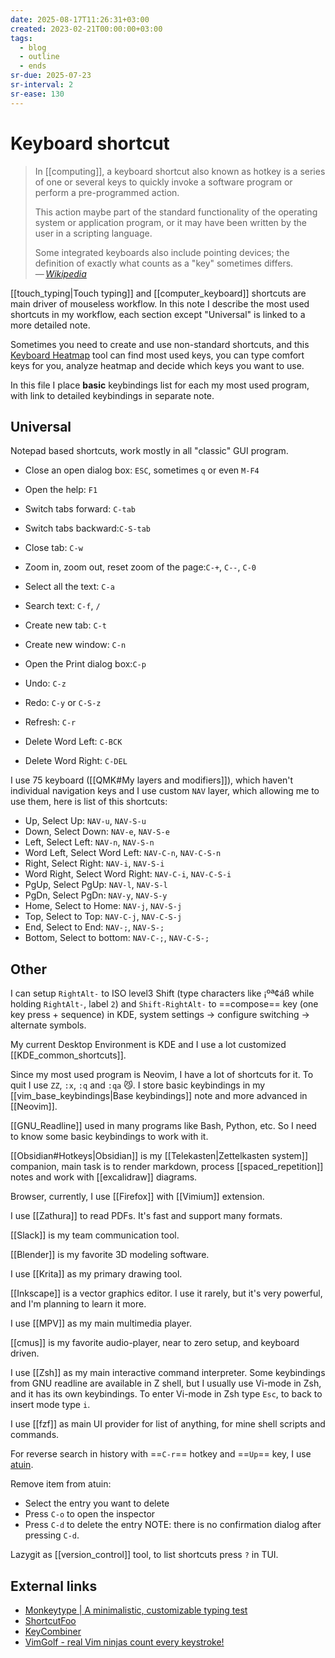 ```yaml
---
date: 2025-08-17T11:26:31+03:00
created: 2023-02-21T00:00:00+03:00
tags:
  - blog
  - outline
  - ends
sr-due: 2025-07-23
sr-interval: 2
sr-ease: 130
---
```


# Keyboard shortcut

> In [[computing]], a keyboard shortcut also known as hotkey is a series of one or several keys to quickly invoke a software program or perform a pre-programmed action.
> 
> This action maybe part of the standard functionality of the operating system or application program, or it may have been written by the user in a scripting language.
> 
> Some integrated keyboards also include pointing devices; the definition of exactly what counts as a "key" sometimes differs.\
> — <cite>[Wikipedia](https://en.wikipedia.org/wiki/Keyboard_shortcut)</cite>

[[touch_typing|Touch typing]] and [[computer_keyboard]] shortcuts are main driver of mouseless workflow. In this note I describe the most used shortcuts in my workflow, each section except "Universal" is linked to a more detailed note.

Sometimes you need to create and use non-standard shortcuts, and this [Keyboard Heatmap](https://www.patrick-wied.at/projects/heatmap-keyboard/) tool can find most used keys, you can type comfort keys for you, analyze heatmap and decide which keys you want to use.

In this file I place **basic** keybindings list for each my most used program, with link to detailed keybindings in separate note.

## Universal

Notepad based shortcuts, work mostly in all "classic" GUI program.

- Close an open dialog box:<wbr class="f"> `ESC`, sometimes `q` or even `M-F4` <!--SR:!2024-05-01,2,225-->
- Open the help:<wbr class="f"> `F1`
- Switch tabs forward:<wbr class="f"> `C-tab`
- Switch tabs backward:<wbr class="f"> `C-S-tab`
- Close tab:<wbr class="f"> `C-w` <!--SR:!2025-08-07,7,245-->
- Zoom in, zoom out, reset zoom of the page:<wbr class="f"> `C-+`, `C--`, `C-0`
- Select all the text:<wbr class="f"> `C-a`
- Search text:<wbr class="f"> `C-f`, `/`
- Create new tab:<wbr class="f"> `C-t`
- Create new window:<wbr class="f"> `C-n` <!--SR:!2024-05-01,2,225-->
- Open the Print dialog box:<wbr class="f"> `C-p`
- Undo:<wbr class="f"> `C-z` <!--SR:!2024-04-30,1,205-->
- Redo:<wbr class="f"> `C-y` or `C-S-z`
- Refresh:<wbr class="f"> `C-r`

- Delete Word Left:<wbr class="f"> `C-BCK` <!--SR:!2024-05-01,2,225-->
- Delete Word Right:<wbr class="f"> `C-DEL`

I use 75 keyboard ([[QMK#My layers and modifiers]]), which haven't individual navigation keys and I use custom `NAV` layer, which allowing me to use them, here is list of this shortcuts:

- Up, Select Up:<wbr class="f"> `NAV-u`, `NAV-S-u`
- Down, Select Down:<wbr class="f"> `NAV-e`, `NAV-S-e` <!--SR:!2024-04-30,1,205-->
- Left, Select Left:<wbr class="f"> `NAV-n`, `NAV-S-n`
- Word Left, Select Word Left:<wbr class="f"> `NAV-C-n`, `NAV-C-S-n`
- Right, Select Right:<wbr class="f"> `NAV-i`, `NAV-S-i`
- Word Right, Select Word Right:<wbr class="f"> `NAV-C-i`, `NAV-C-S-i`
- PgUp, Select PgUp:<wbr class="f"> `NAV-l`, `NAV-S-l`
- PgDn, Select PgDn:<wbr class="f"> `NAV-y`, `NAV-S-y`
- Home, Select to Home:<wbr class="f"> `NAV-j`, `NAV-S-j` <!--SR:!2024-04-30,1,205-->
- Top, Select to Top:<wbr class="f"> `NAV-C-j`, `NAV-C-S-j`
- End, Select to End:<wbr class="f"> `NAV-;`, `NAV-S-;`
- Bottom, Select to bottom:<wbr class="f"> `NAV-C-;`, `NAV-C-S-;` <!--SR:!2024-04-30,1,205-->

## Other

I can setup `RightAlt-` to ISO level3 Shift (type characters like ¡ºª¢áß while holding `RightAlt-`, label `2`) and `Shift-RightAlt-` to ==compose== key (one key press + sequence) in KDE, system settings → configure switching → alternate symbols. <!--SR:!2025-08-03,3,250-->

My current Desktop Environment is KDE and I use a lot customized [[KDE_common_shortcuts]].

Since my most used program is Neovim, I have a lot of shortcuts for it. To quit I use `ZZ`, `:x`, `:q` and `:qa` 😼. I store basic keybindings in my [[vim_base_keybindings|Base keybindings]] note and more advanced in [[Neovim]].

[[GNU_Readline]] used in many programs like Bash, Python, etc. So I need to know some basic keybindings to work with it.

[[Obsidian#Hotkeys|Obsidian]] is my [[Telekasten|Zettelkasten system]] companion, main task is to render markdown, process [[spaced_repetition]] notes and work with [[excalidraw]] diagrams.

Browser, currently, I use [[Firefox]] with [[Vimium]] extension.

I use [[Zathura]] to read PDFs. It's fast and support many formats.

[[Slack]] is my team communication tool.

[[Blender]] is my favorite 3D modeling software.

I use [[Krita]] as my primary drawing tool.

[[Inkscape]] is a vector graphics editor. I use it rarely, but it's very powerful, and I'm planning to learn it more.

I use [[MPV]] as my main multimedia player.

[[cmus]] is my favorite audio-player, near to zero setup, and keyboard driven.

I use [[Zsh]] as my main interactive command interpreter. Some keybindings from GNU readline are available in Z shell, but I usually use Vi-mode in Zsh, and it has its own keybindings. To enter Vi-mode in Zsh type `Esc`, to back to insert mode type `i`.

I use [[fzf]] as main UI provider for list of anything, for mine shell scripts and commands.

For reverse search in history with ==`C-r`== hotkey and ==`Up`== key, I use [atuin](https://github.com/atuinsh/atuin).

Remove item from atuin:

- Select the entry you want to delete
- Press `C-o` to open the inspector
- Press `C-d` to delete the entry NOTE: there is no confirmation dialog after pressing `C-d`.

Lazygit as [[version_control]] tool, to list shortcuts press `?` in TUI.

## External links

- [Monkeytype | A minimalistic, customizable typing test](https://monkeytype.com/)
- [ShortcutFoo](https://www.shortcutfoo.com/)
- [KeyCombiner](https://keycombiner.com/)
- [VimGolf - real Vim ninjas count every keystroke!](https://www.vimgolf.com/)